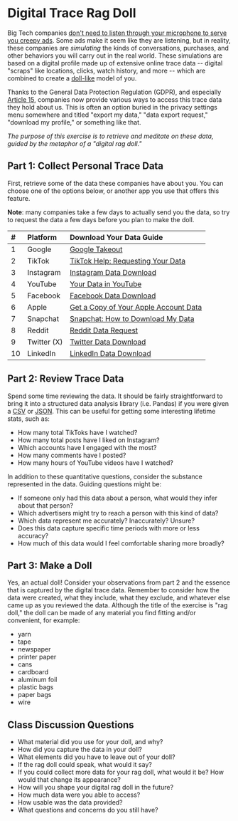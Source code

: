 # Digital Trace Rag Doll

Big Tech companies [don't need to listen through your microphone to serve you creepy ads](https://www.eff.org/deeplinks/2018/04/facebook-doesnt-need-listen-through-your-microphone-serve-you-creepy-ads). Some ads make it seem like they are listening, but in reality, these companies are _simulating_ the kinds of conversations, purchases, and other behaviors you will carry out in the real world. These simulations are based on a digital profile made up of extensive online trace data -- digital "scraps" like locations, clicks, watch history, and more -- which are combined to create a [doll-like](https://futurism.com/the-byte/google-company-voodoo-doll-avatar) model of you.

Thanks to the General Data Protection Regulation (GDPR), and especially [Article 15](https://gdpr-info.eu/art-15-gdpr/), companies now provide various ways to access this trace data they hold about us. This is often an option buried in the privacy settings menu somewhere and titled "export my data," "data export request," "download my profile," or something like that.

*The purpose of this exercise is to retrieve and meditate on these data, guided by the metaphor of a "digital rag doll."*


## Part 1: Collect Personal Trace Data

First, retrieve some of the data these companies have about you. You can choose one of the options below, or another app you use that offers this feature.

**Note**: many companies take a few days to actually send you the data, so try to request the data a few days before you plan to make the doll.

| # | Platform | Download Your Data Guide |
| :-- | :-- | :-- |
| 1 | Google | [Google Takeout](https://support.google.com/accounts/answer/3024190?hl=en) |
| 2 | TikTok | [TikTok Help: Requesting Your Data](https://support.tiktok.com/en/account-and-privacy/personalized-ads-and-data/requesting-your-data) |
| 3 | Instagram | [Instagram Data Download](https://www.multcloud.com/explore/what-is-included-in-instagram-data-download-0121-ac.html) |
| 4 | YouTube | [Your Data in YouTube](https://support.google.com/youtube/answer/9315727?hl=en) |
| 5 | Facebook | [Facebook Data Download](https://www.pandasecurity.com/en/mediacenter/how-to-download-your-personal-data-from-facebook-a-step-by-step-guide/) |
| 6 | Apple | [Get a Copy of Your Apple Account Data](https://www.macrumors.com/how-to/get-a-copy-of-your-apple-account-data/) |
| 7 | Snapchat | [Snapchat: How to Download My Data](https://help.snapchat.com/hc/en-us/articles/7012305371156-How-do-I-download-my-data-from-Snapchat) |
| 8 | Reddit | [Reddit Data Request](https://support.reddithelp.com/hc/en-us/articles/360043048352-How-do-I-request-a-copy-of-my-Reddit-data-and-information) |
| 9 | Twitter (X) | [Twitter Data Download](https://help.twitter.com/en/managing-your-account/how-to-download-your-twitter-archive) |
| 10 | LinkedIn | [LinkedIn Data Download](https://www.linkedin.com/help/linkedin/answer/a1343196/downloading-your-account-data?lang=en) |


## Part 2: Review Trace Data

Spend some time reviewing the data. It should be fairly straightforward to bring it into a structured data analysis library (i.e. Pandas) if you were given a [CSV](https://pandas.pydata.org/docs/dev/reference/api/pandas.read_csv.html#) or [JSON](https://pandas.pydata.org/docs/dev/reference/api/pandas.read_json.html). This can be useful for getting some interesting lifetime stats, such as:
* How many total TikToks have I watched?
* How many total posts have I liked on Instagram?
* Which accounts have I engaged with the most?
* How many comments have I posted?
* How many hours of YouTube videos have I watched?

In addition to these quantitative questions, consider the substance represented in the data. Guiding questions might be:
* If someone only had this data about a person, what would they infer about that person?
* Which advertisers might try to reach a person with this kind of data?
* Which data represent me accurately? Inaccurately? Unsure?
* Does this data capture specific time periods with more or less accuracy?
* How much of this data would I feel comfortable sharing more broadly?


## Part 3: Make a Doll
Yes, an actual doll! Consider your observations from part 2 and the essence that is captured by the digital trace data. Remember to consider how the data were created, what they include, what they exclude, and whatever else came up as you reviewed the data. Although the title of the exercise is "rag doll," the doll can be made of any material you find fitting and/or convenient, for example:
* yarn
* tape
* newspaper
* printer paper
* cans
* cardboard
* aluminum foil
* plastic bags
* paper bags
* wire


## Class Discussion Questions
* What material did you use for your doll, and why?
* How did you capture the data in your doll?
* What elements did you have to leave out of your doll?
* If the rag doll could speak, what would it say?
* If you could collect more data for your rag doll, what would it be? How would that change its appearance?
* How will you shape your digital rag doll in the future?
* How much data were you able to access?
* How usable was the data provided?
* What questions and concerns do you still have?


